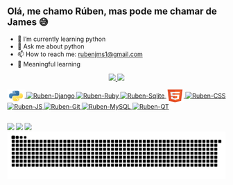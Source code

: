 ## Olá, me chamo Rúben, mas pode me chamar de James 😅


- 🌱 I’m currently learning python
- 💬 Ask me about python
- 📫 How to reach me: rubenjms1@gmail.com
- 🌟 Meaningful learning

<div align="center">
  <a href="https://github.com/ruben-sa-brito">
  <img height="150em" src="https://github-readme-stats-sigma-five.vercel.app/api?username=ruben-sa-brito&show_icons=true&theme=dark&include_all_commits=true&count_private=true"/>
  <img height="150em" src="https://github-readme-stats-sigma-five.vercel.app/api/top-langs/?username=ruben-sa-brito&layout=compact&langs_count=7&theme=dark"/>
</div>
  
  

<div style="display: inline_block"><br>
  <img align="center" alt="Ruben-Python" height="30" width="40" src="https://raw.githubusercontent.com/devicons/devicon/master/icons/python/python-original.svg">
  <img align="center" alt="Ruben-Django" height="30" width="40" src="https://cdn.jsdelivr.net/gh/devicons/devicon/icons/django/django-plain.svg">
  <img align="center" alt="Ruben-Ruby" height="30" width="40" src="https://cdn.jsdelivr.net/gh/devicons/devicon@latest/icons/ruby/ruby-original.svg">
  <img align="center" alt="Ruben-Sqlite" height="30" width="40" src="https://cdn.jsdelivr.net/gh/devicons/devicon/icons/sqlite/sqlite-original.svg">
  <img align="center" alt="Ruben-HTML" height="30" width="40" src="https://raw.githubusercontent.com/devicons/devicon/master/icons/html5/html5-original.svg">
  <img align="center" alt="Ruben-CSS" height="30" width="40" src="https://cdn.jsdelivr.net/gh/devicons/devicon/icons/css3/css3-original.svg">
  <img align="center" alt="Ruben-JS" height="30" width="40" src="https://cdn.jsdelivr.net/gh/devicons/devicon/icons/javascript/javascript-plain.svg">
  <img align="center" alt="Ruben-Git" height="30" width="40" src="https://cdn.jsdelivr.net/gh/devicons/devicon/icons/git/git-original.svg">
  <img align="center" alt="Ruben-MySQL" height="55" width="65" src="https://cdn.jsdelivr.net/gh/devicons/devicon/icons/mysql/mysql-original-wordmark.svg">
  <img align="center" alt="Ruben-QT" height="30" width="40" src="https://cdn.jsdelivr.net/gh/devicons/devicon/icons/qt/qt-original.svg">
  
  
  
</div>

  ##
  
<div> 
  <a href="https://www.instagram.com/jam3s_rb" target="_blank"><img src="https://img.shields.io/badge/-Instagram-%23E4405F?style=for-the-badge&logo=instagram&logoColor=white" target="_blank"></a>
  <a href = "mailto:rubenjms1@gmail.com"><img src="https://img.shields.io/badge/Gmail-D14836?style=for-the-badge&logo=gmail&logoColor=white" target="_blank"></a>
  <a href="https://www.linkedin.com/in/ruben-s%C3%A1-20923a242" target="_blank"><img src="https://img.shields.io/badge/-LinkedIn-%230077B5?style=for-the-badge&logo=linkedin&logoColor=white" target="_blank"></a> 
  
<picture>
  <source media="(prefers-color-scheme: dark)" srcset="https://raw.githubusercontent.com/ruben-sa-brito/ruben-sa-brito/output/github-contribution-grid-snake-dark.svg">
  <source media="(prefers-color-scheme: light)" srcset="https://raw.githubusercontent.com/ruben-sa-brito/ruben-sa-brito/output/github-contribution-grid-snake.svg">
  <img alt="github contribution grid snake animation" src="https://raw.githubusercontent.com/ruben-sa-brito/ruben-sa-brito/output/github-contribution-grid-snake.svg">
</picture>

</div>
